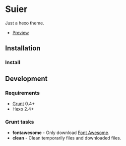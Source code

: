 # Suier

Just a hexo theme.

- [Preview](http://hexo.io/hexo-theme-suier/)

## Installation

### Install



## Development

### Requirements

- [Grunt] 0.4+
- Hexo 2.4+

### Grunt tasks

- **fontawesome** - Only download [Font Awesome].
- **clean** - Clean temporarily files and downloaded files.

[Hexo]: http://zespia.tw/hexo/
[Font Awesome]: http://fontawesome.io/
[Grunt]: http://gruntjs.com/
